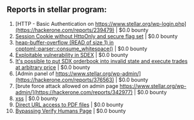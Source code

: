 ## Reports in stellar program:
1. [HTTP - Basic Authentication on https://www.stellar.org/wp-login.php](https://hackerone.com/reports/239479) | $0.0 bounty
2. [Session Cookie without HttpOnly and secure flag set](https://hackerone.com/reports/239380) | $0.0 bounty
3. [heap-buffer-overflow (READ of size 1) in cpptoml::parser::consume_whitespace()](https://hackerone.com/reports/240659) | $0.0 bounty
4. [Exploitable vulnerability in SDEX](https://hackerone.com/reports/330105) | $0.0 bounty
5. [It's possible to put SDX orderbook into invalid state and execute trades at arbitrary price](https://hackerone.com/reports/321511) | $0.0 bounty
6. [Admin panel of https://www.stellar.org/wp-admin/](https://hackerone.com/reports/376563) | $0.0 bounty
7. [brute force attack allowed on admin page https://www.stellar.org/wp-admin/](https://hackerone.com/reports/342977) | $0.0 bounty
8. [xss](https://hackerone.com/reports/281387) | $0.0 bounty
9. [Direct URL access to PDF files](https://hackerone.com/reports/263780) | $0.0 bounty
10. [Bypassing Verify Humans Page](https://hackerone.com/reports/242874) | $0.0 bounty